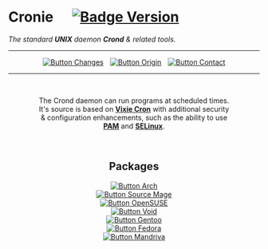 
# Cronie    [![Badge Version]][Releases]

*The standard **UNIX** daemon **Crond** & related tools.*

<div align = center>

---

[![Button Changes]][Changes]  
[![Button Origin]][Origin]  
[![Button Contact]][Contact]

---

<br>

The Crond daemon can run programs at scheduled times. <br>
It's source is based on **[Vixie Cron]** with additional security <br>
& configuration enhancements, such as the ability to use <br>
**[PAM]** and **[SELinux]**.

<br>

## Packages

[![Button Arch]][Arch] <br>
[![Button Source Mage]][Source Mage] <br>
[![Button OpenSUSE]][OpenSUSE] <br>
[![Button Void]][Void] <br>
[![Button Gentoo]][Gentoo] <br>
[![Button Fedora]][Fedora] <br>
[![Button Mandriva]][Mandriva] 

</div>

<br>


<!----------------------------------------------------------------------------->

[Vixie Cron]: https://github.com/vixie/cron
[Releases]: https://github.com/cronie-crond/cronie/releases
[Contact]: mailto:cronie-devel@lists.fedorahosted.org
[SELinux]: https://selinuxproject.org/page/Main_Page
[Changes]: NEWS
[Origin]: http://www.urbandictionary.com/define.php?term=cronie 'Origin of the projects name'
[PAM]: https://github.com/linux-pam/linux-pam


<!-------------------------------{ Packages }---------------------------------->

[Source Mage]: http://dbg.download.sourcemage.org/grimoire/codex/stable/utils/cronie/
[Mandriva]: http://sophie.zarb.org/srpm/Mandriva,cooker,/cronie/history
[OpenSUSE]: https://software.opensuse.org/package/cronie
[Gentoo]: http://packages.gentoo.org/package/sys-process/cronie
[Fedora]: https://apps.fedoraproject.org/packages/cronie
[Void]: https://github.com/void-linux/void-packages/tree/master/srcpkgs/cronie
[Arch]: https://www.archlinux.org/packages/core/x86_64/cronie/


<!--------------------------------{ Badges }----------------------------------->

[Badge Version]: https://img.shields.io/badge/Version-1.6.1-blue.svg?style=for-the-badge


<!-------------------------------{ Buttons }----------------------------------->

[Button Changes]: https://img.shields.io/badge/Changelog-2478b5?style=for-the-badge
[Button Contact]: https://img.shields.io/badge/Contact-d74078?style=for-the-badge
[Button Origin]: https://img.shields.io/badge/Origin-36c5be?style=for-the-badge

[Button Source Mage]: https://img.shields.io/badge/Source_Mage-black?style=for-the-badge
[Button Mandriva]: https://img.shields.io/badge/Mandriva-0a1a22?style=for-the-badge
[Button OpenSUSE]: https://img.shields.io/badge/OpenSUSE-73BA25?style=for-the-badge&logo=OpenSUSE&logoColor=white
[Button Fedora]: https://img.shields.io/badge/Fedora-51A2DA?style=for-the-badge&logo=Fedora&logoColor=white
[Button Gentoo]: https://img.shields.io/badge/Gentoo-54487A?style=for-the-badge&logo=Gentoo&logoColor=white
[Button Arch]: https://img.shields.io/badge/Arch_Linux-1793D1?style=for-the-badge&logo=ArchLinux&logoColor=white
[Button Void]: https://img.shields.io/badge/Void_Linux-478061?style=for-the-badge